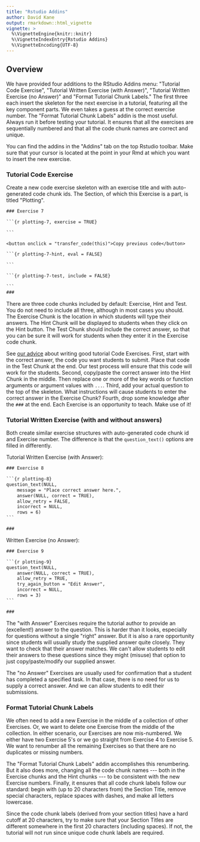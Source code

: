 ```yaml
---
title: "Rstudio Addins"
author: David Kane
output: rmarkdown::html_vignette
vignette: >
  %\VignetteEngine{knitr::knitr}
  %\VignetteIndexEntry{Rstudio Addins}
  %\VignetteEncoding{UTF-8}
---
```




## Overview

We have provided four additions to the RStudio Addins menu: "Tutorial Code Exercise", "Tutorial Written Exercise (with Answer)", "Tutorial Written Exercise (no Answer)" and "Format Tutorial Chunk Labels." The first three each insert the skeleton for the next exercise in a tutorial, featuring all the key component parts. We even takes a guess at the correct exercise number.  The "Format Tutorial Chunk Labels" addin is the most useful. Always run it before testing your tutorial. It ensures that all the exercises are sequentially numbered and that all the code chunk names are correct and unique.

You can find the addins in the "Addins" tab on the top Rstudio toolbar. Make sure that your cursor is located at the point in your Rmd at which you want to insert the new exercise. 


### Tutorial Code Exercise

Create a new code exercise skeleton with an exercise title and with auto-generated code chunk ids. The Section, of which this Exercise is a part, is titled "Plotting".



````default
### Exercise 7

```{r plotting-7, exercise = TRUE}

```

<button onclick = "transfer_code(this)">Copy previous code</button>

```{r plotting-7-hint, eval = FALSE}

```

```{r plotting-7-test, include = FALSE}

```
###
````

There are three code chunks included by default: Exercise, Hint and Test. You do not need to include all three, although in most cases you should. The Exercise Chunk is the location in which students will type their answers. The Hint Chunk will be displayed to students when they click on the Hint button. The Test Chunk should include the correct answer, so that you can be sure it will work for students when they enter it in the Exercise code chunk.

See [our advice](https://ppbds.github.io/tutorial.helpers/articles/instructions.html#exercises) about writing good tutorial Code Exercises. First, start with the correct answer, the code you want students to submit. Place that code in the Test Chunk at the end. Our test process will ensure that this code will work for the students. Second, copy/paste the correct answer into the Hint Chunk in the middle. Then replace one or more of the key words or function arguments or argument values with `...`. Third, add your actual question to the top of the skeleton. What instructions will cause students to enter the correct answer in the Exercise Chunk? Fourth, drop some knowledge after the `###` at the end. Each Exercise is an opportunity to teach. Make use of it!


### Tutorial Written Exercise (with and without answers)

Both create similar exercise structures with auto-generated code chunk id and Exercise number. The difference is that the `question_text()` options are filled in differently.

Tutorial Written Exercise (with Answer):


````default
### Exercise 8

```{r plotting-8}
question_text(NULL,
	message = "Place correct answer here.",
	answer(NULL, correct = TRUE),
	allow_retry = FALSE,
	incorrect = NULL,
	rows = 6)
```

###
````

Written Exercise (no Answer):


````default
### Exercise 9

```{r plotting-9}
question_text(NULL,
	answer(NULL, correct = TRUE),
	allow_retry = TRUE,
	try_again_button = "Edit Answer",
	incorrect = NULL,
	rows = 3)
```

###
````

The "with Answer" Exercises require the tutorial author to provide an (excellent!) answer to the question. This is harder than it looks, especially for questions without a single "right" answer. But it is also a rare opportunity since students will usually study the supplied answer quite closely. They want to check that their answer matches. We can't allow students to edit their answers to these questions since they might (misuse) that option to just copy/paste/modify our supplied answer.

The "no Answer" Exercises are usually used for confirmation that a student has completed a specified task. In that case, there is no need for us to supply a correct answer. And we can allow students to edit their submissions.

### Format Tutorial Chunk Labels

We often need to add a new Exercise in the middle of a collection of other Exercises. Or, we want to delete one Exercise from the middle of the collection. In either scenario, our Exercises are now mis-numbered. We either have two Exercise 5's or we go straight from Exercise 4 to Exercise 5. We want to renumber all the remaining Exercises so that there are no duplicates or missing numbers.

The "Format Tutorial Chunk Labels" addin accomplishes this renumbering. But it also does more, changing all the code chunk names --- both in the Exercise chunks and the Hint chunks --- to be consistent with the new Exercise numbers. Finally, it ensures that all code chunk labels follow our standard: begin with (up to 20 characters from) the Section Title, remove special characters, replace spaces with dashes, and make all letters lowercase.

Since the code chunk labels (derived from your section titles) have a hard cutoff at 20 characters, try to make sure that your Section Titles are different somewhere in the first 20 characters (including spaces). If not, the tutorial will not run since unique code chunk labels are required.




